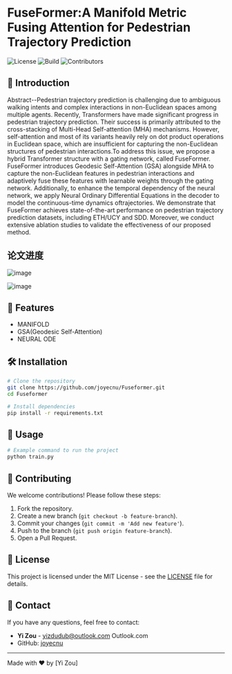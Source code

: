# FuseFormer:A Manifold Metric Fusing Attention for Pedestrian Trajectory Prediction

![License](https://img.shields.io/badge/license-MIT-blue.svg)
![Build](https://img.shields.io/badge/build-passing-brightgreen.svg)
![Contributors](https://img.shields.io/github/contributors/joyecnu)

## 📌 Introduction

Abstract--Pedestrian trajectory prediction is challenging due to ambiguous walking intents and complex interactions in non-Euclidean spaces among multiple agents. Recently, Transformers have made significant progress in pedestrian trajectory prediction. Their success is primarily attributed to the cross-stacking of Multi-Head Self-attention (MHA) mechanisms. However, self-attention and most of its variants heavily rely on dot product operations in Euclidean space, which are insufficient for capturing the non-Euclidean structures of pedestrian interactions.To address this issue, we propose a hybrid Transformer structure with a gating network, called FuseFormer. FuseFormer introduces Geodesic Self-Attention (GSA) alongside MHA to capture the non-Euclidean features in pedestrian interactions and adaptively fuse these features with learnable weights 
through the gating network. Additionally, to enhance the temporal dependency of the neural network, we apply Neural Ordinary Differential Equations in the decoder to model the continuous-time dynamics oftrajectories. We demonstrate that FuseFormer achieves state-of-the-art performance on pedestrian trajectory prediction datasets, including ETH/UCY and SDD. Moreover, we conduct extensive ablation studies to validate the effectiveness of our proposed method. 

## 论文进度
![image](https://github.com/user-attachments/assets/fef69065-5aeb-487d-90cb-3ab3c8ed1946)

![image](https://github.com/user-attachments/assets/f43d0bcb-e966-4d92-bfb3-b0358d4fd1da)

## 🚀 Features
- MANIFOLD
- GSA(Geodesic Self-Attention)
- NEURAL ODE

## 🛠 Installation

```sh
# Clone the repository
git clone https://github.com/joyecnu/Fuseformer.git
cd Fuseformer

# Install dependencies
pip install -r requirements.txt
```

## 📖 Usage

```sh
# Example command to run the project
python train.py 
```


## 📝 Contributing

We welcome contributions! Please follow these steps:
1. Fork the repository.
2. Create a new branch (`git checkout -b feature-branch`).
3. Commit your changes (`git commit -m 'Add new feature'`).
4. Push to the branch (`git push origin feature-branch`).
5. Open a Pull Request.

## 📜 License

This project is licensed under the MIT License - see the [LICENSE](LICENSE) file for details.

## 📧 Contact

If you have any questions, feel free to contact:
- **Yi Zou** - yizdudub@outlook.com
Outlook.com
- GitHub: [joyecnu](https://github.com/joyecnu)

---

Made with ❤️ by [Yi Zou]






